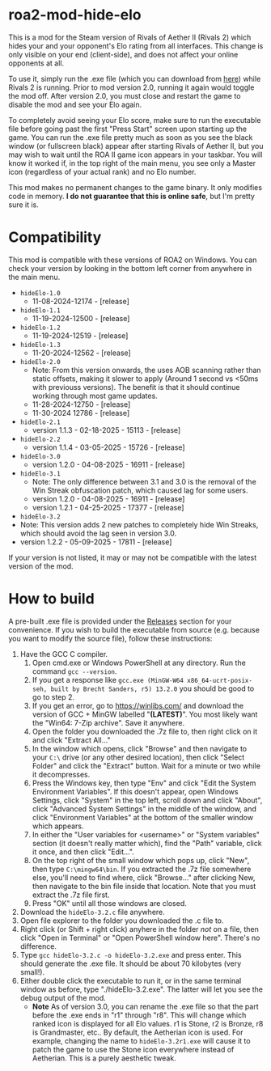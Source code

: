 # roa2-mod-hide-elo
This is a mod for the Steam version of Rivals of Aether II (Rivals 2) which hides your and your opponent's Elo rating from all interfaces. This change is only visible on your end (client-side), and does not affect your online opponents at all.

To use it, simply run the .exe file (which you can download from [here](https://github.com/Auride/roa2-mod-hide-elo/releases)) while Rivals 2 is running. Prior to mod version 2.0, running it again would toggle the mod off. After version 2.0, you must close and restart the game to disable the mod and see your Elo again.

To completely avoid seeing your Elo score, make sure to run the executable file before going past the first "Press Start" screen upon starting up the game. You can run the .exe file pretty much as soon as you see the black window (or fullscreen black) appear after starting Rivals of Aether II, but you may wish to wait until the ROA II game icon appears in your taskbar. You will know it worked if, in the top right of the main menu, you see only a Master icon (regardless of your actual rank) and no Elo number.

This mod makes no permanent changes to the game binary. It only modifies code in memory. **I do not guarantee that this is online safe**, but I'm pretty sure it is.

# Compatibility
This mod is compatible with these versions of ROA2 on Windows. You can check your version by looking in the bottom left corner from anywhere in the main menu.
- `hideElo-1.0`
  - 11-08-2024-12174 - [release]
- `hideElo-1.1`
  - 11-19-2024-12500 - [release]
- `hideElo-1.2`
  - 11-19-2024-12519 - [release]
- `hideElo-1.3`
  - 11-20-2024-12562 - [release]
- `hideElo-2.0`
  - Note: From this version onwards, the uses AOB scanning rather than static offsets, making it slower to apply (Around 1 second vs <50ms with previouss versions). The benefit is that it should continue working through most game updates.
  - 11-28-2024-12750 - [release]
  - 11-30-2024 12786 - [release]
- `hideElo-2.1`
  - version 1.1.3 - 02-18-2025 - 15113 - [release]
- `hideElo-2.2`
  - version 1.1.4 - 03-05-2025 - 15726 - [release]
- `hideElo-3.0`
  - version 1.2.0 - 04-08-2025 - 16911 - [release]
- `hideElo-3.1`
  - Note: The only difference between 3.1 and 3.0 is the removal of the Win Streak obfuscation patch, which caused lag for some users.
  - version 1.2.0 - 04-08-2025 - 16911 - [release]
  - version 1.2.1 - 04-25-2025 - 17377 - [release]
 - `hideElo-3.2` 
  - Note: This version adds 2 new patches to completely hide Win Streaks, which should avoid the lag seen in version 3.0.
  - version 1.2.2 - 05-09-2025 - 17811 - [release]


If your version is not listed, it may or may not be compatible with the latest version of the mod.

# How to build
A pre-built .exe file is provided under the [Releases](https://github.com/Auride/roa2-mod-hide-elo/releases) section for your convenience. If you wish to build the executable from source (e.g. because you want to modify the source file), follow these instructions:
1. Have the GCC C compiler.
   1. Open cmd.exe or Windows PowerShell at any directory. Run the command `gcc --version`.
   2. If you get a response like `gcc.exe (MinGW-W64 x86_64-ucrt-posix-seh, built by Brecht Sanders, r5) 13.2.0` you should be good to go to step 2.
   3. If you get an error, go to https://winlibs.com/ and download the version of GCC + MinGW labelled "**(LATEST)**". You most likely want the "Win64: 7-Zip archive". Save it anywhere.
   4. Open the folder you downloaded the .7z file to, then right click on it and click "Extract All..."
   5. In the window which opens, click "Browse" and then navigate to your `C:\` drive (or any other desired location), then click "Select Folder" and click the "Extract" button. Wait for a minute or two while it decompresses.
   6. Press the Windows key, then type "Env" and click "Edit the System Environment Variables". If this doesn't appear, open Windows Settings, click "System" in the top left, scroll down and click "About", click "Advanced System Settings" in the middle of the window, and click "Environment Variables" at the bottom of the smaller window which appears.
   7. In either the "User variables for &lt;username&gt;" or "System variables" section (it doesn't really matter which), find the "Path" variable, click it once, and then click "Edit...".
   9. On the top right of the small window which pops up, click "New", then type `C:\mingw64\bin`. If you extracted  the .7z file somewhere else, you'll need to find where, click "Browse..." after clicking New, then navigate to the bin file inside that location. Note that you must extract the .7z file first.
   10. Press "OK" until all those windows are closed.
2. Download the `hideElo-3.2.c` file anywhere.
3. Open file explorer to the folder you downloaded the .c file to.
4. Right click (or Shift + right click) anyhere in the folder *not* on a file, then click "Open in Terminal" or "Open PowerShell window here". There's no difference.
5. Type `gcc hideElo-3.2.c -o hideElo-3.2.exe` and press enter. This should generate the .exe file. It should be about 70 kilobytes (very small!).
6. Either double click the executable to run it, or in the same terminal window as before, type "./hideElo-3.2.exe". The latter will let you see the debug output of the mod.
   - **Note** As of version 3.0, you can rename the .exe file so that the part before the .exe ends in "r1" through "r8". This will change which ranked icon is displayed for all Elo values. r1 is Stone, r2 is Bronze, r8 is Grandmaster, etc.. By default, the Aetherian icon is used. For example, changing the name to `hideElo-3.2r1.exe` will cause it to patch the game to use the Stone icon everywhere instead of Aetherian. This is a purely aesthetic tweak.
